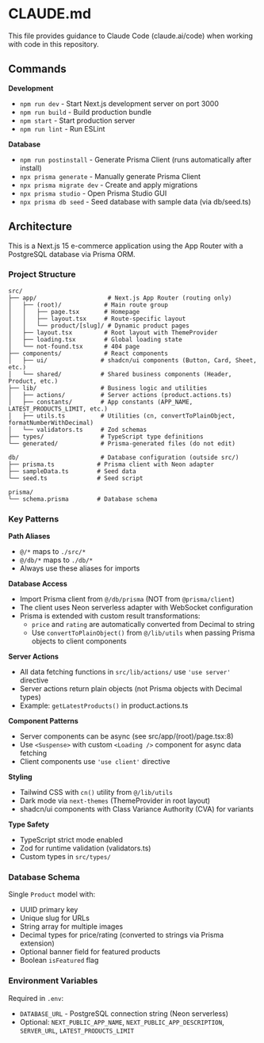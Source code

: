 # CLAUDE.md

This file provides guidance to Claude Code (claude.ai/code) when working with code in this repository.

## Commands

**Development**
- `npm run dev` - Start Next.js development server on port 3000
- `npm run build` - Build production bundle
- `npm start` - Start production server
- `npm run lint` - Run ESLint

**Database**
- `npm run postinstall` - Generate Prisma Client (runs automatically after install)
- `npx prisma generate` - Manually generate Prisma Client
- `npx prisma migrate dev` - Create and apply migrations
- `npx prisma studio` - Open Prisma Studio GUI
- `npx prisma db seed` - Seed database with sample data (via db/seed.ts)

## Architecture

This is a Next.js 15 e-commerce application using the App Router with a PostgreSQL database via Prisma ORM.

### Project Structure

```
src/
├── app/                    # Next.js App Router (routing only)
│   ├── (root)/            # Main route group
│   │   ├── page.tsx       # Homepage
│   │   ├── layout.tsx     # Route-specific layout
│   │   └── product/[slug]/ # Dynamic product pages
│   ├── layout.tsx         # Root layout with ThemeProvider
│   ├── loading.tsx        # Global loading state
│   └── not-found.tsx      # 404 page
├── components/            # React components
│   ├── ui/               # shadcn/ui components (Button, Card, Sheet, etc.)
│   └── shared/           # Shared business components (Header, Product, etc.)
├── lib/                  # Business logic and utilities
│   ├── actions/          # Server actions (product.actions.ts)
│   ├── constants/        # App constants (APP_NAME, LATEST_PRODUCTS_LIMIT, etc.)
│   ├── utils.ts          # Utilities (cn, convertToPlainObject, formatNumberWithDecimal)
│   └── validators.ts     # Zod schemas
├── types/                # TypeScript type definitions
└── generated/            # Prisma-generated files (do not edit)

db/                       # Database configuration (outside src/)
├── prisma.ts            # Prisma client with Neon adapter
├── sampleData.ts        # Seed data
└── seed.ts              # Seed script

prisma/
└── schema.prisma        # Database schema
```

### Key Patterns

**Path Aliases**
- `@/*` maps to `./src/*`
- `@/db/*` maps to `./db/*`
- Always use these aliases for imports

**Database Access**
- Import Prisma client from `@/db/prisma` (NOT from `@prisma/client`)
- The client uses Neon serverless adapter with WebSocket configuration
- Prisma is extended with custom result transformations:
  - `price` and `rating` are automatically converted from Decimal to string
  - Use `convertToPlainObject()` from `@/lib/utils` when passing Prisma objects to client components

**Server Actions**
- All data fetching functions in `src/lib/actions/` use `'use server'` directive
- Server actions return plain objects (not Prisma objects with Decimal types)
- Example: `getLatestProducts()` in product.actions.ts

**Component Patterns**
- Server components can be async (see src/app/(root)/page.tsx:8)
- Use `<Suspense>` with custom `<Loading />` component for async data fetching
- Client components use `'use client'` directive

**Styling**
- Tailwind CSS with `cn()` utility from `@/lib/utils`
- Dark mode via `next-themes` (ThemeProvider in root layout)
- shadcn/ui components with Class Variance Authority (CVA) for variants

**Type Safety**
- TypeScript strict mode enabled
- Zod for runtime validation (validators.ts)
- Custom types in `src/types/`

### Database Schema

Single `Product` model with:
- UUID primary key
- Unique slug for URLs
- String array for multiple images
- Decimal types for price/rating (converted to strings via Prisma extension)
- Optional banner field for featured products
- Boolean `isFeatured` flag

### Environment Variables

Required in `.env`:
- `DATABASE_URL` - PostgreSQL connection string (Neon serverless)
- Optional: `NEXT_PUBLIC_APP_NAME`, `NEXT_PUBLIC_APP_DESCRIPTION`, `SERVER_URL`, `LATEST_PRODUCTS_LIMIT`
